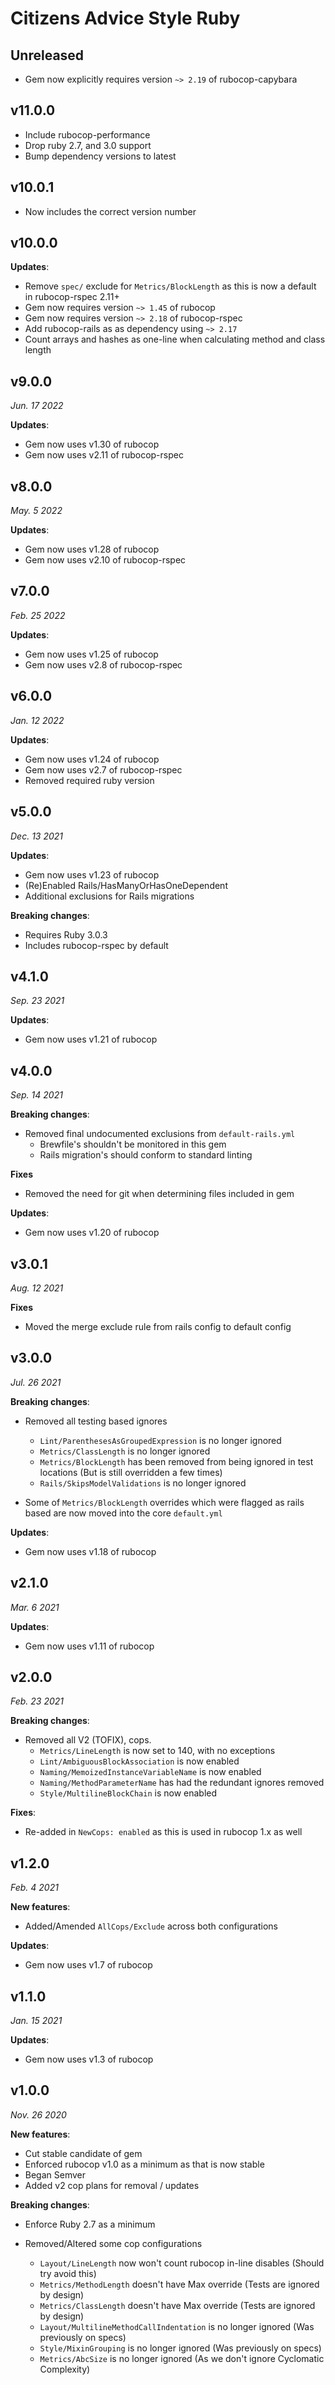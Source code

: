 # Citizens Advice Style Ruby

## Unreleased

- Gem now explicitly requires version `~> 2.19` of rubocop-capybara

## v11.0.0

- Include rubocop-performance
- Drop ruby 2.7, and 3.0 support
- Bump dependency versions to latest

## v10.0.1

- Now includes the correct version number

## v10.0.0

**Updates**:

- Remove `spec/` exclude for `Metrics/BlockLength` as this is now a default in rubocop-rspec 2.11+
- Gem now requires version `~> 1.45` of rubocop
- Gem now requires version `~> 2.18` of rubocop-rspec
- Add rubocop-rails as as dependency using `~> 2.17`
- Count arrays and hashes as one-line when calculating method and class length

## v9.0.0

_Jun. 17 2022_

**Updates**:

- Gem now uses v1.30 of rubocop
- Gem now uses v2.11 of rubocop-rspec

## v8.0.0

_May. 5 2022_

**Updates**:

- Gem now uses v1.28 of rubocop
- Gem now uses v2.10 of rubocop-rspec

## v7.0.0

_Feb. 25 2022_

**Updates**:

- Gem now uses v1.25 of rubocop
- Gem now uses v2.8 of rubocop-rspec

## v6.0.0

_Jan. 12 2022_

**Updates**:

- Gem now uses v1.24 of rubocop
- Gem now uses v2.7 of rubocop-rspec
- Removed required ruby version

## v5.0.0

_Dec. 13 2021_

**Updates**:

- Gem now uses v1.23 of rubocop
- (Re)Enabled Rails/HasManyOrHasOneDependent
- Additional exclusions for Rails migrations

**Breaking changes**:

- Requires Ruby 3.0.3
- Includes rubocop-rspec by default

## v4.1.0

_Sep. 23 2021_

**Updates**:

- Gem now uses v1.21 of rubocop

## v4.0.0

_Sep. 14 2021_

**Breaking changes**:

- Removed final undocumented exclusions from `default-rails.yml`
  - Brewfile's shouldn't be monitored in this gem
  - Rails migration's should conform to standard linting

**Fixes**

- Removed the need for git when determining files included in gem

**Updates**:

- Gem now uses v1.20 of rubocop

## v3.0.1

_Aug. 12 2021_

**Fixes**

- Moved the merge exclude rule from rails config to default config

## v3.0.0

_Jul. 26 2021_

**Breaking changes**:

- Removed all testing based ignores

  - `Lint/ParenthesesAsGroupedExpression` is no longer ignored
  - `Metrics/ClassLength` is no longer ignored
  - `Metrics/BlockLength` has been removed from being ignored in test locations (But is still overridden a few times)
  - `Rails/SkipsModelValidations` is no longer ignored

- Some of `Metrics/BlockLength` overrides which were flagged as rails based are now moved into the core `default.yml`

**Updates**:

- Gem now uses v1.18 of rubocop

## v2.1.0

_Mar. 6 2021_

**Updates**:

- Gem now uses v1.11 of rubocop

## v2.0.0

_Feb. 23 2021_

**Breaking changes**:

- Removed all V2 (TOFIX), cops.
  - `Metrics/LineLength` is now set to 140, with no exceptions
  - `Lint/AmbiguousBlockAssociation` is now enabled
  - `Naming/MemoizedInstanceVariableName` is now enabled
  - `Naming/MethodParameterName` has had the redundant ignores removed
  - `Style/MultilineBlockChain` is now enabled

**Fixes**:

- Re-added in `NewCops: enabled` as this is used in rubocop 1.x as well

## v1.2.0

_Feb. 4 2021_

**New features**:

- Added/Amended `AllCops/Exclude` across both configurations

**Updates**:

- Gem now uses v1.7 of rubocop

## v1.1.0

_Jan. 15 2021_

**Updates**:

- Gem now uses v1.3 of rubocop

## v1.0.0

_Nov. 26 2020_

**New features**:

- Cut stable candidate of gem
- Enforced rubocop v1.0 as a minimum as that is now stable
- Began Semver
- Added v2 cop plans for removal / updates

**Breaking changes**:

- Enforce Ruby 2.7 as a minimum

- Removed/Altered some cop configurations
  - `Layout/LineLength` now won't count rubocop in-line disables (Should try avoid this)
  - `Metrics/MethodLength` doesn't have Max override (Tests are ignored by design)
  - `Metrics/ClassLength` doesn't have Max override (Tests are ignored by design)
  - `Layout/MultilineMethodCallIndentation` is no longer ignored (Was previously on specs)
  - `Style/MixinGrouping` is no longer ignored (Was previously on specs)
  - `Metrics/AbcSize` is no longer ignored (As we don't ignore Cyclomatic Complexity)
